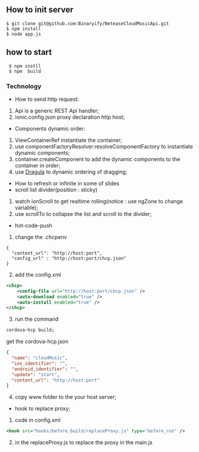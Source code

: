 

## How to init server
```
$ git clone git@github.com:Binaryify/NeteaseCloudMusicApi.git
$ npm install
$ node app.js 
```

## how to start
 ```
  $ npm instll 
  $ npm  build
 ```
 ### Technology 
- How to send http request:
1. Api is a generic REST Api handler;
2. ionic.config.json proxy declaration http host;
- Components dynamic order:
1. ViewContainerRef  instantiate the container;
2. use componentFactoryResolver.resolveComponentFactory to instantiate  dynamic components;
3. container.createComponent to add the dynamic components to the container in order;
4. use [Dragula](https://github.com/bevacqua/dragula) to dynamic ordering of dragging;
- How to refresh or infinite  in  some of  slides 
- scroll list divider(position : sticky)
1. watch ionScroll to get realtime rolling(notice : use ngZone to change variable);
2. use scrollTo to collapse the list and scroll to the divider;
- hot-code-push 
1.  change the .chcpenv
```angularjs
{
  "content_url": "http://host:port",
  "config_url" : "http://host:port/chcp.json"
}
```
2. add the config.xml
```xml
<chcp>
    <config-file url="http://host:port/chcp.json" />
    <auto-download enabled="true" />
    <auto-install enabled="true" />
</chcp>
```
3. run the command
```sh
cordova-hcp build;
```
get the cordova-hcp.json
```json
{
  "name": "cloudMusic",
  "ios_identifier": "",
  "android_identifier": "",
  "update": "start",
  "content_url": "http://host:port"
}
```
4. copy www folder to the your host server;
- hook to replace proxy;
 1. code in config.xml
 ```xml
<hook src="hooks/before_build/replaceProxy.js" type="before_run" />
```
 2. in the replaceProxy.js to replace  the  proxy in the main.js
